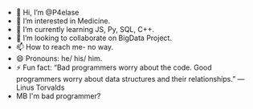 - 👋 Hi, I’m @P4elase
- 👀 I’m interested in Medicine.
- 🌱 I’m currently learning JS, Py, SQL, C++.
- 💞️ I’m looking to collaborate on BigData Project.
- 📫 How to reach me- no way.
- 😄 Pronouns: he/ his/ him.
- ⚡ Fun fact: “Bad programmers worry about the code. Good programmers worry about data structures and their relationships.” ― Linus Torvalds
- MB I'm bad programmer?

<!---
P4elase/P4elase is a ✨ special ✨ repository because its `README.md` (this file) appears on your GitHub profile.
You can click the Preview link to take a look at your changes.
--->
